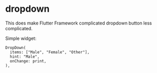 # dropdown

This does make Flutter Framework complicated dropdown button less complicated.

Simple widget:

```
DropDown(
  items: ["Male", "Female", "Other"],
  hint: "Male",
  onChange: print,
),
```